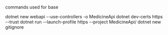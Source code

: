 commands used for base

dotnet new webapi --use-controllers -o MedicineApi
dotnet dev-certs https --trust
dotnet run --launch-profile https --project MedicineApi/
dotnet new gitignore
